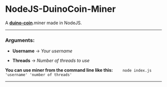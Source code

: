 # NodeJS-DuinoCoin-Miner
A **[duino-coin](https://duinocoin.com/)**.miner made in NodeJS.

****
### Arguments:
* **Username** -> *Your username*

* **Threads** -> *Number of threads to use*

**You can use miner from the command line like this:**
&nbsp;&nbsp;&nbsp;&nbsp;&nbsp;&nbsp; `node index.js 'username' 'number of threads'`

****
